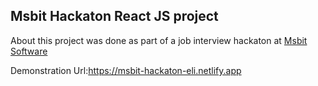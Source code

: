 ## Msbit Hackaton React JS project

About
this project was done as part of a job interview hackaton at <a href="https://www.msbitsoftware.com/">Msbit Software<a/>
  
Demonstration Url:https://msbit-hackaton-eli.netlify.app
